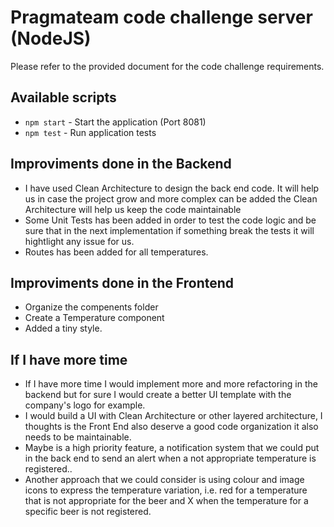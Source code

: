 # Pragmateam code challenge server (NodeJS)

Please refer to the provided document for the code challenge requirements. 

## Available scripts

- `npm start` - Start the application (Port 8081)
- `npm test` - Run application tests


## Improviments done in the Backend
- I have used Clean Architecture to design the back end code. It will help us in case the project grow and more complex can be added the Clean Architecture will help us keep the code maintainable
- Some Unit Tests has been added in order to test the code logic and be sure that in the next implementation if something break the tests it will hightlight any issue for us.
- Routes has been added for all temperatures.

## Improviments done in the Frontend
- Organize the compenents folder
- Create a Temperature component
- Added a tiny style.

## If I have more time
- If I have more time I would implement more and more refactoring in the backend but for sure I would create a better UI template with the company's logo for example.
- I would build a UI with Clean Architecture or other layered architecture, I thoughts is the Front End also deserve a good code organization it also needs to be maintainable.
- Maybe is a high priority feature, a notification system that we could put in the back end to send an alert when a not appropriate temperature is registered..
- Another approach that we could consider is using colour and image icons to express the temperature variation, i.e. red for a temperature that is not appropriate for the beer and X when the temperature for a specific beer is not registered. 